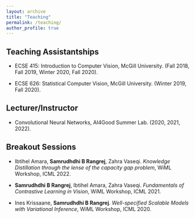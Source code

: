 ```yaml
---
layout: archive
title: "Teaching"
permalink: /teaching/
author_profile: true
---
```


Teaching Assistantships
------

* ECSE 415: Introduction to Computer Vision, McGill University. (Fall 2018, Fall 2019, Winter 2020, Fall 2020).

* ECSE 626: Statistical Computer Vision, McGill University. (Winter 2019, Fall 2020).

Lecturer/Instructor
------

* Convolutional Neural Networks, AI4Good Summer Lab. (2020, 2021, 2022).

Breakout Sessions
------
*  Ibtihel Amara, **Samrudhdhi B Rangrej**, Zahra Vaseqi. *Knowledge Distillation through the lense of the capacity gap problem*, WiML Workshop, ICML 2022.

* **Samrudhdhi B Rangrej**, Ibtihel Amara, Zahra Vaseqi. *Fundamentals of Contrastive Learning in Vision*, WiML Workshop, ICML 2021.

* Ines Krissaane, **Samrudhdhi B Rangrej**. *Well-specified Scalable Models with Variational Inference*, WiML Workshop, ICML 2020.

<!--{% include base_path %}

{% for post in site.teaching reversed %}
  {% include archive-single.html %}
{% endfor %}
-->
